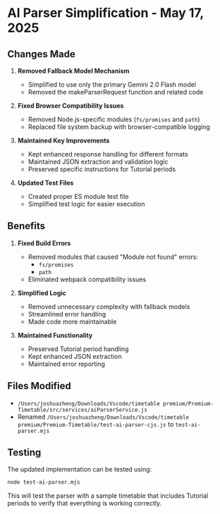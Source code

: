 # AI Parser Simplification - May 17, 2025

## Changes Made

1. **Removed Fallback Model Mechanism**
   - Simplified to use only the primary Gemini 2.0 Flash model
   - Removed the makeParserRequest function and related code
   
2. **Fixed Browser Compatibility Issues**
   - Removed Node.js-specific modules (`fs/promises` and `path`)
   - Replaced file system backup with browser-compatible logging

3. **Maintained Key Improvements**
   - Kept enhanced response handling for different formats
   - Maintained JSON extraction and validation logic
   - Preserved specific instructions for Tutorial periods
   
4. **Updated Test Files**
   - Created proper ES module test file
   - Simplified test logic for easier execution

## Benefits

1. **Fixed Build Errors**
   - Removed modules that caused "Module not found" errors:
     - `fs/promises`
     - `path`
   - Eliminated webpack compatibility issues

2. **Simplified Logic**
   - Removed unnecessary complexity with fallback models
   - Streamlined error handling
   - Made code more maintainable

3. **Maintained Functionality**
   - Preserved Tutorial period handling
   - Kept enhanced JSON extraction
   - Maintained error reporting
   
## Files Modified

- `/Users/joshuazheng/Downloads/Vscode/timetable premium/Premium-Timetable/src/services/aiParserService.js`
- Renamed `/Users/joshuazheng/Downloads/Vscode/timetable premium/Premium-Timetable/test-ai-parser-cjs.js` to `test-ai-parser.mjs`

## Testing

The updated implementation can be tested using:

```bash
node test-ai-parser.mjs
```

This will test the parser with a sample timetable that includes Tutorial periods to verify that everything is working correctly.
